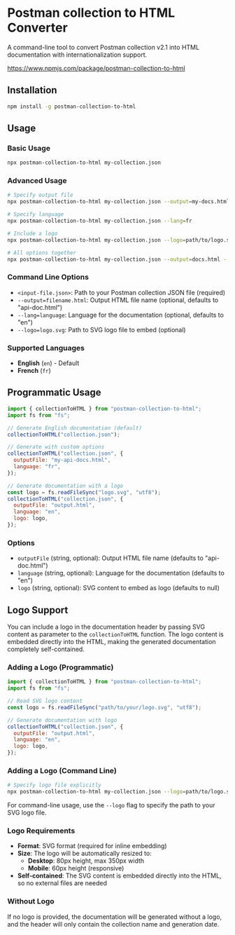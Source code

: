 # Postman collection to HTML Converter

A command-line tool to convert Postman collection v2.1 into HTML documentation with internationalization support.

https://www.npmjs.com/package/postman-collection-to-html

## Installation

```bash
npm install -g postman-collection-to-html
```

## Usage

### Basic Usage

```bash
npx postman-collection-to-html my-collection.json
```

### Advanced Usage

```bash
# Specify output file
npx postman-collection-to-html my-collection.json --output=my-docs.html

# Specify language
npx postman-collection-to-html my-collection.json --lang=fr

# Include a logo
npx postman-collection-to-html my-collection.json --logo=path/to/logo.svg

# All options together
npx postman-collection-to-html my-collection.json --output=docs.html --lang=fr --logo=assets/logo.svg
```

### Command Line Options

- `<input-file.json>`: Path to your Postman collection JSON file (required)
- `--output=filename.html`: Output HTML file name (optional, defaults to "api-doc.html")
- `--lang=language`: Language for the documentation (optional, defaults to "en")
- `--logo=logo.svg`: Path to SVG logo file to embed (optional)

### Supported Languages

- **English** (`en`) - Default
- **French** (`fr`)

## Programmatic Usage

```javascript
import { collectionToHTML } from "postman-collection-to-html";
import fs from "fs";

// Generate English documentation (default)
collectionToHTML("collection.json");

// Generate with custom options
collectionToHTML("collection.json", {
  outputFile: "my-api-docs.html",
  language: "fr",
});

// Generate documentation with a logo
const logo = fs.readFileSync("logo.svg", "utf8");
collectionToHTML("collection.json", {
  outputFile: "output.html",
  language: "en",
  logo: logo,
});
```

### Options

- `outputFile` (string, optional): Output HTML file name (defaults to "api-doc.html")
- `language` (string, optional): Language for the documentation (defaults to "en")
- `logo` (string, optional): SVG content to embed as logo (defaults to null)

## Logo Support

You can include a logo in the documentation header by passing SVG content as parameter to the `collectionToHTML` function. The logo content is embedded directly into the HTML, making the generated documentation completely self-contained.

### Adding a Logo (Programmatic)

```javascript
import { collectionToHTML } from "postman-collection-to-html";
import fs from "fs";

// Read SVG logo content
const logo = fs.readFileSync("path/to/your/logo.svg", "utf8");

// Generate documentation with logo
collectionToHTML("collection.json", {
  outputFile: "output.html",
  language: "en",
  logo: logo,
});
```

### Adding a Logo (Command Line)

```bash
# Specify logo file explicitly
npx postman-collection-to-html my-collection.json --logo=path/to/logo.svg
```

For command-line usage, use the `--logo` flag to specify the path to your SVG logo file.

### Logo Requirements

- **Format**: SVG format (required for inline embedding)
- **Size**: The logo will be automatically resized to:
  - **Desktop**: 80px height, max 350px width
  - **Mobile**: 60px height (responsive)
- **Self-contained**: The SVG content is embedded directly into the HTML, so no external files are needed

### Without Logo

If no logo is provided, the documentation will be generated without a logo, and the header will only contain the collection name and generation date.

